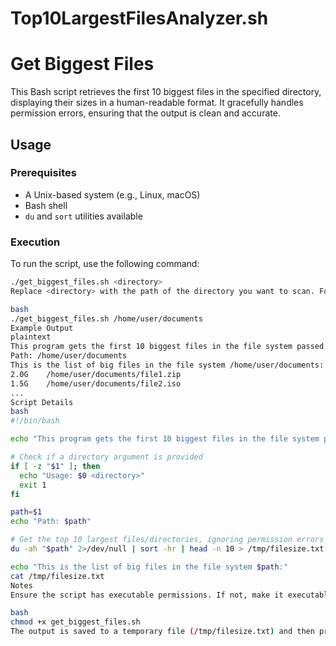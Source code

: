# Top10LargestFilesAnalyzer.sh

# Get Biggest Files

This Bash script retrieves the first 10 biggest files in the specified directory, displaying their sizes in a human-readable format. It gracefully handles permission errors, ensuring that the output is clean and accurate.

## Usage

### Prerequisites

- A Unix-based system (e.g., Linux, macOS)
- Bash shell
- `du` and `sort` utilities available

### Execution

To run the script, use the following command:

```bash
./get_biggest_files.sh <directory>
Replace <directory> with the path of the directory you want to scan. For example:

bash
./get_biggest_files.sh /home/user/documents
Example Output
plaintext
This program gets the first 10 biggest files in the file system passed via positional argument
Path: /home/user/documents
This is the list of big files in the file system /home/user/documents:
2.0G    /home/user/documents/file1.zip
1.5G    /home/user/documents/file2.iso
...
Script Details
bash
#!/bin/bash

echo "This program gets the first 10 biggest files in the file system passed via positional argument"

# Check if a directory argument is provided
if [ -z "$1" ]; then
  echo "Usage: $0 <directory>"
  exit 1
fi

path=$1
echo "Path: $path"

# Get the top 10 largest files/directories, ignoring permission errors
du -ah "$path" 2>/dev/null | sort -hr | head -n 10 > /tmp/filesize.txt

echo "This is the list of big files in the file system $path:"
cat /tmp/filesize.txt
Notes
Ensure the script has executable permissions. If not, make it executable using:

bash
chmod +x get_biggest_files.sh
The output is saved to a temporary file (/tmp/filesize.txt) and then printed to the console.
